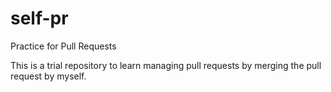 # self-pr

Practice for Pull Requests

This is a trial repository to learn managing pull requests by merging the pull request by myself.
